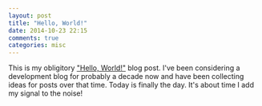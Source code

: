 ```yaml
---
layout: post
title: "Hello, World!"
date: 2014-10-23 22:15
comments: true
categories: misc
---
```


This is my obligitory ["Hello, World!"](https://en.wikipedia.org/wiki/%22Hello,_world!%22_program) blog post. I've been considering a development blog for probably a decade now and have been collecting ideas for posts over that time. Today is finally the day. It's about time I add my signal to the noise!
